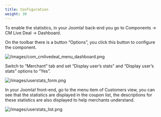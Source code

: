 ```yaml
---
title: Configuration
weight: 30
---
```

To enable the statistics, in your Joomla! back-end you go to Components -> CM Live Deal -> Dashboard.

On the toolbar there is a button “Options”, you click this button to configure the component.

![/images/com_cmlivedeal_menu_dashboard.png](/images/com_cmlivedeal_menu_dashboard.png)

Switch to “Merchant” tab and set “Display user’s stats” and “Display user’s stats” options to “Yes”.

![/images/userstats_form.png](/images/userstats_form.png)

In your Joomla! front-end, go to the menu item of Customers view, you can see that the statistics are displayed in the coupon list, the descriptions for these statistics are also displayed to help merchants understand.

![/images/userstats_list.png](/images/userstats_list.png)